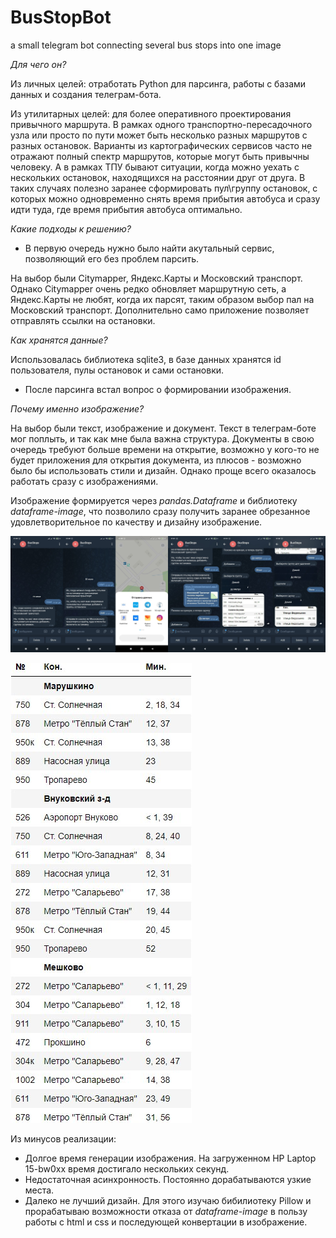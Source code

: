 # BusStopBot
a small telegram bot connecting several bus stops into one image

*Для чего он?*

Из личных целей: отработать Python для парсинга, работы с базами данных и создания телеграм-бота.

Из утилитарных целей: для более оперативного проектирования привычного маршрута. В рамках одного транспортно-пересадочного узла или просто по пути может быть несколько разных маршрутов с разных остановок. Варианты из картографических сервисов часто не отражают полный спектр маршрутов, которые могут быть привычны человеку. А в рамках ТПУ бывают ситуации, когда можно уехать с нескольких остановок, находящихся на расстоянии друг от друга. В таких случаях полезно заранее сформировать пул\группу остановок, с которых можно одновременно снять время прибытия автобуса и сразу идти туда, где время прибытия автобуса оптимально.

*Какие подходы к решению?*

* В первую очередь нужно было найти акутальный сервис, позволяющий его без проблем парсить.

На выбор были Citymapper, Яндекс.Карты и Московский транспорт. Однако Citymapper очень редко обновляет маршрутную сеть, а Яндекс.Карты не любят, когда их парсят, таким образом выбор пал на Московский транспорт. Дополнительно само приложение позволяет отправлять ссылки на остановки.

*Как хранятся данные?*

Использовалась библиотека sqlite3, в базе данных хранятся id пользователя, пулы остановок и сами остановки.

* После парсинга встал вопрос о формировании изображения.

*Почему именно изображение?*

На выбор были текст, изображение и документ. Текст в телеграм-боте мог поплыть, и так как мне была важна структура. Документы в свою очередь требуют больше времени на открытие, возможно у кого-то не будет приложения для открытия документа, из плюсов - возможно было бы использовать стили и дизайн. Однако проще всего оказалось работать сразу с изображениями.

Изображение формируется через *pandas.Dataframe* и библиотеку *dataframe-image*, что позволило сразу получить заранее обрезанное удовлетворительное по качеству и дизайну изображение.

![alt text](https://github.com/timurkit/BusStopBot/blob/main/merge_from_ofoct.jpg)


![alt text](https://github.com/timurkit/BusStopBot/blob/main/photo_2022-06-20_20-57-30.jpg)

Из минусов реализации:
* Долгое время генерации изображения. На загруженном HP Laptop 15-bw0xx время достигало нескольких секунд. 
* Недостаточная асинхронность. Постоянно дорабатываются узкие места.
* Далеко не лучший дизайн. Для этого изучаю бибилиотеку Pillow и прорабатываю возможности отказа от *dataframe-image* в пользу работы с html и css и последующей конвертации в изображение.
